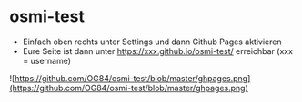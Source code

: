 # osmi-test

- Einfach oben rechts unter Settings und dann Github Pages aktivieren
- Eure Seite ist dann unter https://xxx.github.io/osmi-test/ erreichbar (xxx = username)

![https://github.com/OG84/osmi-test/blob/master/ghpages.png](https://github.com/OG84/osmi-test/blob/master/ghpages.png)

